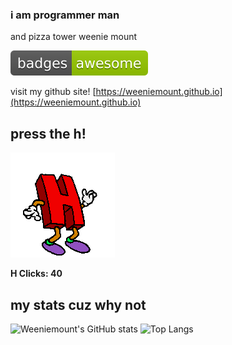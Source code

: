 ### i am programmer man
and pizza tower weenie mount

![awesome](badges-awesome-green.svg)

visit my github site! [https://weeniemount.github.io](https://weeniemount.github.io)

## press the h!
[![Press the H!](arg-h-5O-tr.gif)](https://github.com/weeniemount/weeniemount/issues/new?title=hclick&body=press+create+to+register+your+click+.+dont+modify+the+issue+name+otherwise+it+wont+register!!)

**H Clicks: 40**

## my stats cuz why not

![Weeniemount's GitHub stats](https://github-readme-stats.vercel.app/api?username=weeniemount&show_icons=true&theme=radical) ![Top Langs](https://github-readme-stats.vercel.app/api/top-langs/?username=weeniemount&layout=compact&theme=radical)
<!--
**weeniemount/weeniemount** is a ✨ _special_ ✨ repository because its `README.md` (this file) appears on your GitHub profile.

Here are some ideas to get you started:

- 🔭 I’m currently working on ...
- 🌱 I’m currently learning ...
- 👯 I’m looking to collaborate on ...
- 🤔 I’m looking for help with ...
- 💬 Ask me about ...
- 📫 How to reach me: ...
- 😄 Pronouns: ...
- ⚡ Fun fact: ...
-->
